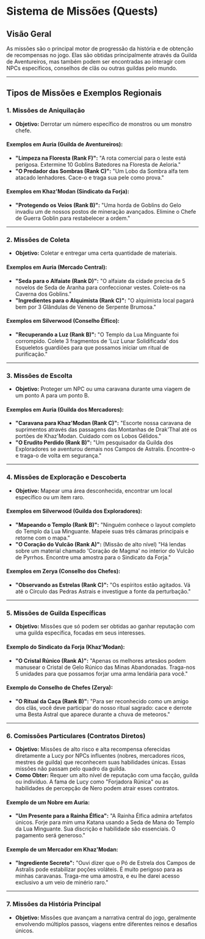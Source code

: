# Sistema de Missões (Quests)

## Visão Geral
As missões são o principal motor de progressão da história e de obtenção de recompensas no jogo. Elas são obtidas principalmente através da Guilda de Aventureiros, mas também podem ser encontradas ao interagir com NPCs específicos, conselhos de clãs ou outras guildas pelo mundo.

---

## Tipos de Missões e Exemplos Regionais

### 1. Missões de Aniquilação
- **Objetivo:** Derrotar um número específico de monstros ou um monstro chefe.

#### Exemplos em Auria (Guilda de Aventureiros):
- **"Limpeza na Floresta (Rank F)":** "A rota comercial para o leste está perigosa. Extermine 10 Goblins Batedores na Floresta de Aeloria."
- **"O Predador das Sombras (Rank C)":** "Um Lobo da Sombra alfa tem atacado lenhadores. Cace-o e traga sua pele como prova."

#### Exemplos em Khaz'Modan (Sindicato da Forja):
- **"Protegendo os Veios (Rank B)":** "Uma horda de Goblins do Gelo invadiu um de nossos postos de mineração avançados. Elimine o Chefe de Guerra Goblin para restabelecer a ordem."

---

### 2. Missões de Coleta
- **Objetivo:** Coletar e entregar uma certa quantidade de materiais.

#### Exemplos em Auria (Mercado Central):
- **"Seda para o Alfaiate (Rank D)":** "O alfaiate da cidade precisa de 5 novelos de Seda de Aranha para confeccionar vestes. Colete-os na Caverna dos Goblins."
- **"Ingredientes para o Alquimista (Rank C)":** "O alquimista local pagará bem por 3 Glândulas de Veneno de Serpente Brumosa."

#### Exemplos em Silverwood (Conselho Élfico):
- **"Recuperando a Luz (Rank B)":** "O Templo da Lua Minguante foi corrompido. Colete 3 fragmentos de 'Luz Lunar Solidificada' dos Esqueletos guardiões para que possamos iniciar um ritual de purificação."

---

### 3. Missões de Escolta
- **Objetivo:** Proteger um NPC ou uma caravana durante uma viagem de um ponto A para um ponto B.

#### Exemplos em Auria (Guilda dos Mercadores):
- **"Caravana para Khaz'Modan (Rank C)":** "Escorte nossa caravana de suprimentos através das passagens das Montanhas de Drak'Thal até os portões de Khaz'Modan. Cuidado com os Lobos Gélidos."
- **"O Erudito Perdido (Rank B)":** "Um pesquisador da Guilda dos Exploradores se aventurou demais nos Campos de Astralis. Encontre-o e traga-o de volta em segurança."

---

### 4. Missões de Exploração e Descoberta
- **Objetivo:** Mapear uma área desconhecida, encontrar um local específico ou um item raro.

#### Exemplos em Silverwood (Guilda dos Exploradores):
- **"Mapeando o Templo (Rank B)":** "Ninguém conhece o layout completo do Templo da Lua Minguante. Mapeie suas três câmaras principais e retorne com o mapa."
- **"O Coração do Vulcão (Rank A)":** (Missão de alto nível) "Há lendas sobre um material chamado 'Coração de Magma' no interior do Vulcão de Pyrrhos. Encontre uma amostra para o Sindicato da Forja."

#### Exemplos em Zerya (Conselho dos Chefes):
- **"Observando as Estrelas (Rank C)":** "Os espíritos estão agitados. Vá até o Círculo das Pedras Astrais e investigue a fonte da perturbação."

---

### 5. Missões de Guilda Específicas
- **Objetivo:** Missões que só podem ser obtidas ao ganhar reputação com uma guilda específica, focadas em seus interesses.

#### Exemplo do Sindicato da Forja (Khaz'Modan):
- **"O Cristal Rúnico (Rank A)":** "Apenas os melhores artesãos podem manusear o Cristal de Gelo Rúnico das Minas Abandonadas. Traga-nos 5 unidades para que possamos forjar uma arma lendária para você."

#### Exemplo do Conselho de Chefes (Zerya):
- **"O Ritual da Caça (Rank B)":** "Para ser reconhecido como um amigo dos clãs, você deve participar do nosso ritual sagrado: cace e derrote uma Besta Astral que aparece durante a chuva de meteoros."

---

### 6. Comissões Particulares (Contratos Diretos)
- **Objetivo:** Missões de alto risco e alta recompensa oferecidas diretamente a Lucy por NPCs influentes (nobres, mercadores ricos, mestres de guilda) que reconhecem suas habilidades únicas. Essas missões não passam pelo quadro da guilda.
- **Como Obter:** Requer um alto nível de reputação com uma facção, guilda ou indivíduo. A fama de Lucy como "Forjadora Rúnica" ou as habilidades de percepção de Nero podem atrair esses contratos.

#### Exemplo de um Nobre em Auria:
- **"Um Presente para a Rainha Élfica":** "A Rainha Élfica admira artefatos únicos. Forje para mim uma Katana usando a Seda de Mana do Templo da Lua Minguante. Sua discrição e habilidade são essenciais. O pagamento será generoso."

#### Exemplo de um Mercador em Khaz'Modan:
- **"Ingrediente Secreto":** "Ouvi dizer que o Pó de Estrela dos Campos de Astralis pode estabilizar poções voláteis. É muito perigoso para as minhas caravanas. Traga-me uma amostra, e eu lhe darei acesso exclusivo a um veio de minério raro."

---

### 7. Missões da História Principal
- **Objetivo:** Missões que avançam a narrativa central do jogo, geralmente envolvendo múltiplos passos, viagens entre diferentes reinos e desafios únicos.
